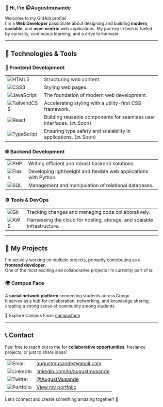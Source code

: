 ### 👋 Hi, I’m @Augustmusande  ###

Welcome to my GitHub profile!  
I'm a **Web Developer** passionate about designing and building **modern**, **scalable**, and **user-centric** web applications. My journey in tech is fueled by curiosity, continuous learning, and a drive to innovate.  

---

## 🔧 Technologies & Tools  

### 🌟 Frontend Development  
<table>
  <tr>
    <td><img src="https://img.shields.io/badge/-HTML5-E34F26?style=flat-square&logo=html5&logoColor=white" alt="HTML5"/></td>
    <td>Structuring web content.</td>
  </tr>
  <tr>
    <td><img src="https://img.shields.io/badge/-CSS3-1572B6?style=flat-square&logo=css3&logoColor=white" alt="CSS3"/></td>
    <td>Styling web pages.</td>
  </tr>
  <tr>
    <td><img src="https://img.shields.io/badge/-JavaScript-F7DF1E?style=flat-square&logo=javascript&logoColor=black" alt="JavaScript"/></td>
    <td>The foundation of modern web development.</td>
  </tr>
  <tr>
    <td><img src="https://img.shields.io/badge/-TailwindCSS-38B2AC?style=flat-square&logo=tailwind-css&logoColor=white" alt="TailwindCSS"/></td>
    <td>Accelerating styling with a utility-first CSS framework.</td>
  </tr>
  <tr>
    <td><img src="https://img.shields.io/badge/-React-61DAFB?style=flat-square&logo=react&logoColor=black" alt="React"/></td>
    <td>Building reusable components for seamless user interfaces. (🔜 Soon)</td>
  </tr>
  <tr>
    <td><img src="https://img.shields.io/badge/-TypeScript-007ACC?style=flat-square&logo=typescript&logoColor=white" alt="TypeScript"/></td>
    <td>Ensuring type safety and scalability in applications. (🔜 Soon)</td>
  </tr>
</table>

### 🌐 Backend Development  
<table>
  <tr>
    <td><img src="https://img.shields.io/badge/-PHP-777BB4?style=flat-square&logo=php&logoColor=white" alt="PHP"/></td>
    <td>Writing efficient and robust backend solutions.</td>
  </tr>
  <tr>
    <td><img src="https://img.shields.io/badge/-Flask-000000?style=flat-square&logo=flask&logoColor=white" alt="Flask"/></td>
    <td>Developing lightweight and flexible web applications with Python.</td>
  </tr>
  <tr>
    <td><img src="https://img.shields.io/badge/-SQL-4479A1?style=flat-square&logo=sql&logoColor=white" alt="SQL"/></td>
    <td>Management and manipulation of relational databases.</td>
  </tr>
</table>

### ⚙️ Tools & DevOps  
<table>
  <tr>
    <td><img src="https://img.shields.io/badge/-Git-F05032?style=flat-square&logo=git&logoColor=white" alt="Git"/></td>
    <td>Tracking changes and managing code collaboratively.</td>
  </tr>
  <tr>
    <td><img src="https://img.shields.io/badge/-AWS-232F3E?style=flat-square&logo=amazon-aws&logoColor=white" alt="AWS"/></td>
    <td>Harnessing the cloud for hosting, storage, and scalable infrastructure.</td>
  </tr>
</table>

---

## 🎨 My Projects  

I'm actively working on multiple projects, primarily contributing as a **frontend developer**.  
One of the most exciting and collaborative projects I’m currently part of is:  

### 🌍 **Campus Face**  
A **social network platform** connecting students across Congo.  
It serves as a hub for collaboration, networking, and knowledge sharing, creating a strong sense of community among students.  

🔗 Explore Campus Face: [campusface](http://www.campusface.net)  

---

## 📞 Contact  

Feel free to reach out to me for **collaborative opportunities**, freelance projects, or just to share ideas!  
<table>
  <tr>
    <td><img src="https://img.shields.io/badge/-Email-D14836?style=flat-square&logo=gmail&logoColor=white" alt="Email"/></td>
    <td><a href="mailto:augustmusande@gmail.com">augustmusande@gmail.com</a></td>
  </tr>
  <tr>
    <td><img src="https://img.shields.io/badge/-LinkedIn-0077B5?style=flat-square&logo=linkedin&logoColor=white" alt="LinkedIn"/></td>
    <td><a href="https://linkedin.com/in/augustmusande">linkedin.com/in/augustmusande</a></td>
  </tr>
  <tr>
    <td><img src="https://img.shields.io/badge/-Twitter-1DA1F2?style=flat-square&logo=twitter&logoColor=white" alt="Twitter"/></td>
    <td><a href="https://twitter.com/AugustMusande">@AugustMusande</a></td>
  </tr>
  <tr>
    <td><img src="https://img.shields.io/badge/-Portfolio-000000?style=flat-square&logo=github&logoColor=white" alt="Portfolio"/></td>
    <td><a href="https://augustmusande.github.io/my-portfolio/">View my portfolio</a></td>
  </tr>
</table>

Let’s connect and create something amazing together! 🚀